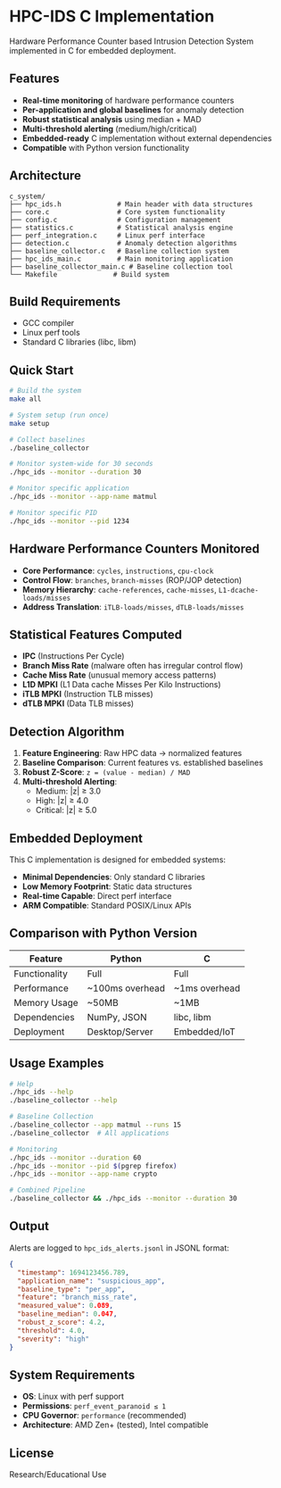 # HPC-IDS C Implementation

Hardware Performance Counter based Intrusion Detection System implemented in C for embedded deployment.

## Features

- **Real-time monitoring** of hardware performance counters
- **Per-application and global baselines** for anomaly detection  
- **Robust statistical analysis** using median + MAD
- **Multi-threshold alerting** (medium/high/critical)
- **Embedded-ready** C implementation without external dependencies
- **Compatible** with Python version functionality

## Architecture

```
c_system/
├── hpc_ids.h              # Main header with data structures
├── core.c                 # Core system functionality
├── config.c               # Configuration management
├── statistics.c           # Statistical analysis engine
├── perf_integration.c     # Linux perf interface
├── detection.c            # Anomaly detection algorithms
├── baseline_collector.c   # Baseline collection system
├── hpc_ids_main.c         # Main monitoring application
├── baseline_collector_main.c # Baseline collection tool
└── Makefile              # Build system
```

## Build Requirements

- GCC compiler
- Linux perf tools
- Standard C libraries (libc, libm)

## Quick Start

```bash
# Build the system
make all

# System setup (run once)
make setup

# Collect baselines
./baseline_collector

# Monitor system-wide for 30 seconds
./hpc_ids --monitor --duration 30

# Monitor specific application
./hpc_ids --monitor --app-name matmul

# Monitor specific PID
./hpc_ids --monitor --pid 1234
```

## Hardware Performance Counters Monitored

- **Core Performance**: `cycles`, `instructions`, `cpu-clock`
- **Control Flow**: `branches`, `branch-misses` (ROP/JOP detection)
- **Memory Hierarchy**: `cache-references`, `cache-misses`, `L1-dcache-loads/misses`  
- **Address Translation**: `iTLB-loads/misses`, `dTLB-loads/misses`

## Statistical Features Computed

- **IPC** (Instructions Per Cycle)
- **Branch Miss Rate** (malware often has irregular control flow)
- **Cache Miss Rate** (unusual memory access patterns)
- **L1D MPKI** (L1 Data cache Misses Per Kilo Instructions)
- **iTLB MPKI** (Instruction TLB misses)
- **dTLB MPKI** (Data TLB misses)

## Detection Algorithm

1. **Feature Engineering**: Raw HPC data -> normalized features
2. **Baseline Comparison**: Current features vs. established baselines
3. **Robust Z-Score**: `z = (value - median) / MAD`
4. **Multi-threshold Alerting**:
   - Medium: |z| ≥ 3.0
   - High: |z| ≥ 4.0  
   - Critical: |z| ≥ 5.0

## Embedded Deployment

This C implementation is designed for embedded systems:

- **Minimal Dependencies**: Only standard C libraries
- **Low Memory Footprint**: Static data structures
- **Real-time Capable**: Direct perf interface
- **ARM Compatible**: Standard POSIX/Linux APIs

## Comparison with Python Version

| Feature | Python | C |
|---------|--------|---|
| Functionality | Full | Full |
| Performance | ~100ms overhead | ~1ms overhead |
| Memory Usage | ~50MB | ~1MB |
| Dependencies | NumPy, JSON | libc, libm |
| Deployment | Desktop/Server | Embedded/IoT |

## Usage Examples

```bash
# Help
./hpc_ids --help
./baseline_collector --help

# Baseline Collection
./baseline_collector --app matmul --runs 15
./baseline_collector  # All applications

# Monitoring
./hpc_ids --monitor --duration 60
./hpc_ids --monitor --pid $(pgrep firefox)
./hpc_ids --monitor --app-name crypto

# Combined Pipeline
./baseline_collector && ./hpc_ids --monitor --duration 30
```

## Output

Alerts are logged to `hpc_ids_alerts.jsonl` in JSONL format:

```json
{
  "timestamp": 1694123456.789,
  "application_name": "suspicious_app", 
  "baseline_type": "per_app",
  "feature": "branch_miss_rate",
  "measured_value": 0.089,
  "baseline_median": 0.047,
  "robust_z_score": 4.2,
  "threshold": 4.0,
  "severity": "high"
}
```

## System Requirements

- **OS**: Linux with perf support
- **Permissions**: `perf_event_paranoid ≤ 1`
- **CPU Governor**: `performance` (recommended)
- **Architecture**: AMD Zen+ (tested), Intel compatible

## License

Research/Educational Use